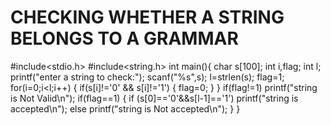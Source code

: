 # CHECKING WHETHER A STRING BELONGS TO A GRAMMAR
#include<stdio.h>
#include<string.h>
int main(){
char s[100];
int i,flag;
int l;
printf("enter a string to check:");
scanf("%s",s);
l=strlen(s);
flag=1;
for(i=0;i<l;i++)
{
if(s[i]!='0' && s[i]!='1')
{
 flag=0;
}
}
if(flag!=1)
printf("string is Not Valid\n");
if(flag==1)
{
if (s[0]=='0'&&s[l-1]=='1')
printf("string is accepted\n");
else
printf("string is Not accepted\n");
}
}
